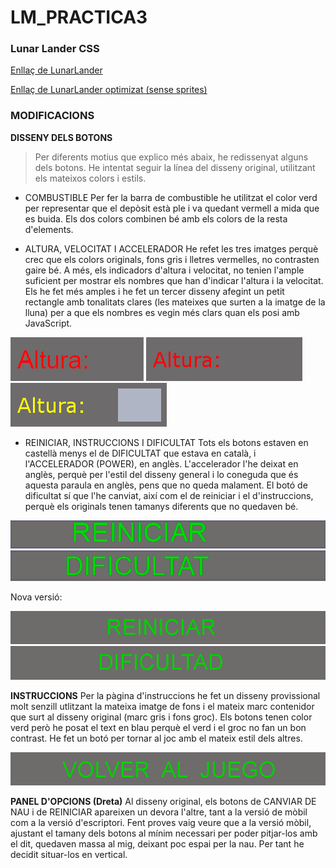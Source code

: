 # LM_PRACTICA3
### Lunar Lander CSS

[Enllaç de LunarLander](https://rawgit.com/MariaAdrover/LM_PRACTICA3/master/LunarLander1.html)

[Enllaç de LunarLander optimizat (sense sprites)](https://rawgit.com/MariaAdrover/LM_PRACTICA3/MINI/LunarLander1.html)

### MODIFICACIONS

**DISSENY DELS BOTONS**
>Per diferents motius que explico més abaix, he  redissenyat alguns dels botons. He intentat seguir la línea del disseny original, utilitzant els mateixos colors i estils.
 
 * COMBUSTIBLE
Per fer la barra de combustible he utilitzat el color verd per representar que el depòsit està ple i va 
quedant vermell a mida que es buida. Els dos colors combinen bé amb els colors de la resta d'elements. 

 * ALTURA, VELOCITAT I ACCELERADOR
He refet les tres imatges perquè crec que els colors originals, fons gris i lletres vermelles, no 
contrasten gaire bé.
A més, els indicadors d'altura i velocitat, no tenien l'ample suficient per mostrar els nombres 
que han d'indicar l'altura i la velocitat. Els he fet més amples i he fet un tercer disseny
afegint un petit rectangle amb tonalitats clares (les mateixes que surten a la imatge de la lluna)
per a que els nombres es vegin més clars quan els posi amb JavaScript.
>
>
![ALTURA1](https://github.com/MariaAdrover/LM_PRACTICA3/blob/master/imgR/altura.png)
![ALTURA2](https://github.com/MariaAdrover/LM_PRACTICA3/blob/master/imgR/altura1.png)
![ALTURA3](https://github.com/MariaAdrover/LM_PRACTICA3/blob/master/imgR/altura2.png)

 * REINICIAR, INSTRUCCIONS I DIFICULTAT
Tots els botons estaven en castellà menys el de DIFICULTAT que estava en català, i l'ACCELERADOR (POWER),
en anglès. L'accelerador l'he deixat en anglès, perquè per l'estil del disseny general i lo coneguda
que és aquesta paraula en anglès, pens que no queda malament. El botó de dificultat sí que l'he canviat,
així com el de reiniciar i el d'instruccions, perquè els originals tenen tamanys diferents que no
quedaven bé.
>
![REINICIAR](https://github.com/MariaAdrover/LM_PRACTICA3/blob/master/imgR/reiniciar.png)
![DIFICULTAD](https://github.com/MariaAdrover/LM_PRACTICA3/blob/master/imgR/dificultad.png)
>
Nova versió:
>
![REINICIAR2](https://github.com/MariaAdrover/LM_PRACTICA3/blob/master/imgR/reiniciar1.png)
![DIFICULTAD2](https://github.com/MariaAdrover/LM_PRACTICA3/blob/master/imgR/dificultad1.png)

**INSTRUCCIONS**
Per la pàgina d'instruccions he fet un disseny provissional molt senzill utlitzant la mateixa imatge de fons i el mateix
marc contenidor que surt al disseny original (marc gris i fons groc). Els botons tenen color verd però he posat el text en blau
perquè el verd i el groc no fan un bon contrast. 
He fet un botó per tornar al joc amb el mateix estil dels altres.
>
![TORNAR](https://github.com/MariaAdrover/LM_PRACTICA3/blob/master/imgR/VOLVER.png)

**PANEL D'OPCIONS (Dreta)**
Al disseny original, els botons de CANVIAR DE NAU i de REINICIAR apareixen un devora l'altre,
tant a la versió de mòbil com a la versió d'escriptori. Fent proves vaig veure que a la versió mòbil,
ajustant el tamany dels botons al mínim necessari per poder pitjar-los amb el dit,  quedaven massa al
mig, deixant poc espai per la nau. Per tant he decidit situar-los en vertical.
